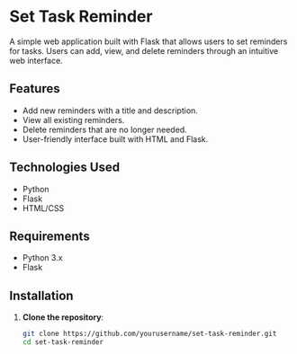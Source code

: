 # Set Task Reminder

A simple web application built with Flask that allows users to set reminders for tasks. Users can add, view, and delete reminders through an intuitive web interface.

## Features

- Add new reminders with a title and description.
- View all existing reminders.
- Delete reminders that are no longer needed.
- User-friendly interface built with HTML and Flask.

## Technologies Used

- Python
- Flask
- HTML/CSS

## Requirements

- Python 3.x
- Flask

## Installation

1. **Clone the repository**:
   ```bash
   git clone https://github.com/yourusername/set-task-reminder.git
   cd set-task-reminder
